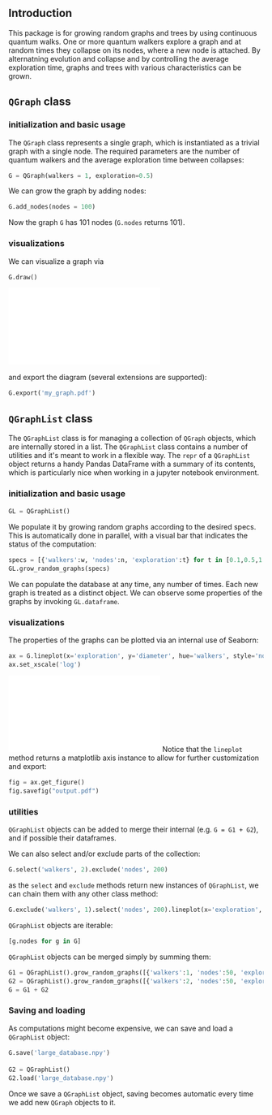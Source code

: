 ## Introduction
This package is for growing random graphs and trees by using continuous quantum walks.
One or more quantum walkers explore a graph and at random times they collapse on its nodes, where a new node is attached. By alternatning evolution and collapse and by controlling the average exploration time, graphs and trees with various characteristics can be grown.

## `QGraph` class

### initialization and basic usage
The `QGraph` class represents a single graph, which is instantiated as a trivial graph with a single node.
The required parameters are the number of quantum walkers and the average exploration time between collapses:
```python
G = QGraph(walkers = 1, exploration=0.5)
```

We can grow the graph by adding nodes:
```python
G.add_nodes(nodes = 100)
```
Now the graph `G` has 101 nodes (`G.nodes` returns 101).

### visualizations
We can visualize a graph via
```python
G.draw()
```
![img](/plots/example_graph.pdf "Example graph")

and export the diagram (several extensions are supported):
```python
G.export('my_graph.pdf')
```

## `QGraphList` class
The `QGraphList` class is for managing a collection of `QGraph` objects, which are internally stored in a list.
The `QGraphList` class contains a number of utilities and it's meant to work in a flexible way.
The `repr` of a `QGraphList` object returns a handy Pandas DataFrame with a summary of its contents, which is particularly nice when working in a jupyter notebook environment.

### initialization and basic usage
```python
GL = QGraphList()
```
We populate it by growing random graphs according to the desired specs. This is automatically done in parallel, with a visual bar that indicates the status of the computation:
```python
specs = [{'walkers':w, 'nodes':n, 'exploration':t} for t in [0.1,0.5,1.0] for w in [1,2,3] for n in [100,200]]
GL.grow_random_graphs(specs)
```
We can populate the database at any time, any number of times. Each new graph is treated as a distinct object.
We can observe some properties of the graphs by invoking `GL.dataframe`.

### visualizations
The properties of the graphs can be plotted via an internal use of Seaborn:
```python
ax = G.lineplot(x='exploration', y='diameter', hue='walkers', style='nodes')
ax.set_xscale('log')
```
![img](/plots/diameter.pdf "Diameter plot")
Notice that the `lineplot` method returns a matplotlib axis instance to allow for further customization and export:

```python
fig = ax.get_figure()
fig.savefig("output.pdf")
```

### utilities
`QGraphList` objects can be added to merge their internal (e.g. `G = G1 + G2`), and if possible their dataframes.

We can also select and/or exclude parts of the collection:
```python
G.select('walkers', 2).exclude('nodes', 200)
```

as the `select` and `exclude` methods return new instances of `QGraphList`, we can chain them with any other class method:
```python
G.exclude('walkers', 1).select('nodes', 200).lineplot(x='exploration', y='clustering', hue='walkers')
```

`QGraphList` objects are iterable:
```python
[g.nodes for g in G]
```

`QGraphList` objects can be merged simply by summing them:
```python
G1 = QGraphList().grow_random_graphs([{'walkers':1, 'nodes':50, 'exploration':0.1}]*5)
G2 = QGraphList().grow_random_graphs([{'walkers':2, 'nodes':50, 'exploration':0.1}]*5)
G = G1 + G2 
```

### Saving and loading
As computations might become expensive, we can save and load a `QGraphList` object:
```python
G.save('large_database.npy')

G2 = QGraphList()
G2.load('large_database.npy')
```
Once we save a `QGraphList` object, saving becomes automatic every time we add new `QGraph` objects to it.